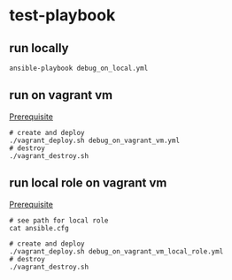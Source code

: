 # test-playbook

## run locally

```shell
ansible-playbook debug_on_local.yml
```

## run on vagrant vm

[Prerequisite](./vagrant/README.md)

```shell
# create and deploy
./vagrant_deploy.sh debug_on_vagrant_vm.yml
# destroy
./vagrant_destroy.sh
```

## run local role on vagrant vm

[Prerequisite](./vagrant/README.md)

```shell
# see path for local role
cat ansible.cfg

# create and deploy
./vagrant_deploy.sh debug_on_vagrant_vm_local_role.yml
# destroy
./vagrant_destroy.sh
```
